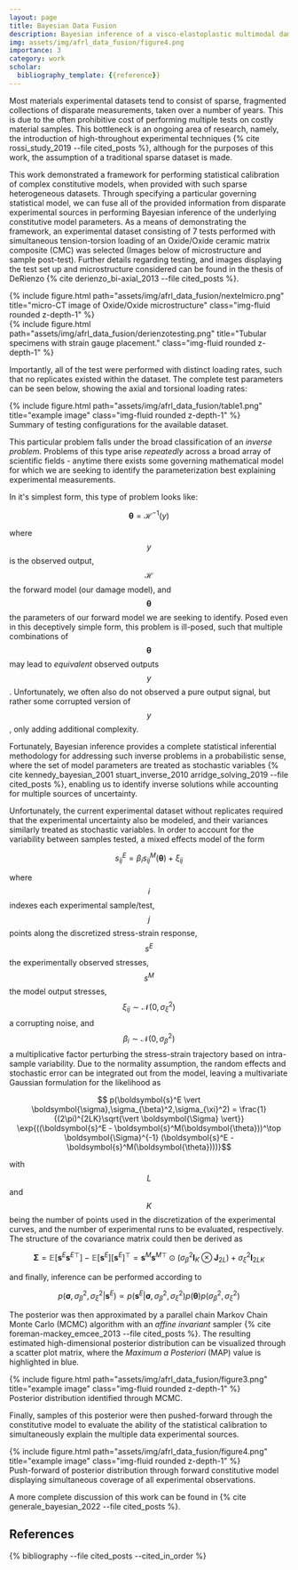 ```yaml
---
layout: page
title: Bayesian Data Fusion
description: Bayesian inference of a visco-elastoplastic multimodal damage model parameters with fusion of heterogeneous experimental data.
img: assets/img/afrl_data_fusion/figure4.png
importance: 3
category: work
scholar:
  bibliography_template: {{reference}}
---
```


Most materials experimental datasets tend to consist of sparse, fragmented collections of disparate measurements, taken over a number of years. This is due to the often prohibitive cost of performing multiple tests on costly material samples. This bottleneck is an ongoing area of research, namely, the introduction of high-throughout experimental techniques {% cite rossi_study_2019 --file cited_posts %}, although for the purposes of this work, the assumption of a traditional sparse dataset is made.

This work demonstrated a framework for performing statistical calibration of complex constitutive models, when provided with such sparse heterogeneous datasets. Through specifying a particular governing statistical model, we can fuse all of the provided information from disparate experimental sources in performing Bayesian inference of the underlying constitutive model parameters. As a means of demonstrating the framework, an experimental dataset consisting of 7 tests performed with simultaneous tension-torsion loading of an Oxide/Oxide ceramic matrix composite (CMC) was selected (Images below of microstructure and sample post-test). Further details regarding testing, and images displaying the test set up and microstructure considered can be found in the thesis of DeRienzo {% cite derienzo_bi-axial_2013 --file cited_posts %}.

<div class="row">
    <div class="col-sm mt-3 mt-md-0">
        {% include figure.html path="assets/img/afrl_data_fusion/nextelmicro.png" title="micro-CT image of Oxide/Oxide microstructure" class="img-fluid rounded z-depth-1" %}
    </div>
    <div class="col-sm mt-3 mt-md-0">
        {% include figure.html path="assets/img/afrl_data_fusion/derienzotesting.png" title="Tubular specimens with strain gauge placement." class="img-fluid rounded z-depth-1" %}
    </div>
</div>

Importantly, all of the test were performed with distinct loading rates, such that no replicates existed within the dataset. The complete test parameters can be seen below, showing the axial and torsional loading rates:

<div class="row">
    <div class="col-sm mt-3 mt-md-0">
        {% include figure.html path="assets/img/afrl_data_fusion/table1.png" title="example image" class="img-fluid rounded z-depth-1" %}
    </div>
</div>
<div class="caption">
    Summary of testing configurations for the available dataset.
</div>

This particular problem falls under the broad classification of an *inverse problem*. Problems of this type arise *repeatedly* across a broad array of scientific fields - anytime there exists some governing mathematical model for which we are seeking to identify the parameterization best explaining experimental measurements.

In it's simplest form, this type of problem looks like:

$$ \boldsymbol{\theta} = \mathcal{H}^{-1}(y) $$

where $$y$$ is the observed output, $$\mathcal{H}$$ the forward model (our damage model), and $$\boldsymbol{\theta}$$ the parameters of our forward model we are seeking to identify. Posed even in this deceptively simple form, this problem is ill-posed, such that multiple combinations of $$\boldsymbol{\theta}$$ may lead to *equivalent* observed outputs $$y$$. Unfortunately, we often also do not observed a pure output signal, but rather some corrupted version of $$y$$, only adding additional complexity. 

Fortunately, Bayesian inference provides a complete statistical inferential methodology for addressing such inverse problems in a probabilistic sense, where the set of model parameters are treated as stochastic variables {% cite kennedy_bayesian_2001 stuart_inverse_2010 arridge_solving_2019 --file cited_posts %}, enabling us to identify inverse solutions while accounting for multiple sources of uncertainty.

Unfortunately, the current experimental dataset without replicates required that the experimental uncertainty also be modeled, and their variances similarly treated as stochastic variables. In order to account for the variability between samples tested, a mixed effects model of the form

$$ s^E_{ij} = \beta_i s^M_{ij}(\boldsymbol{\theta}) + \xi_{ij} $$

where $$i$$ indexes each experimental sample/test, $$j$$ points along the discretized stress-strain response, $$s^E$$ the experimentally observed stresses, $$s^M$$ the model output stresses, $$\xi_{ij} \sim \mathcal{N}(0,\sigma_{\xi}^2)$$ a corrupting noise, and $$\beta_{i} \sim \mathcal{N}(0,\sigma_{\beta}^2)$$ a multiplicative factor perturbing the stress-strain trajectory based on intra-sample variability. Due to the normality assumption, the random effects and stochastic error can be integrated out from the model, leaving a multivariate Gaussian formulation for the likelihood as

$$ p(\boldsymbol{s}^E \vert \boldsymbol{\sigma},\sigma_{\beta}^2,\sigma_{\xi}^2) = \frac{1}{(2\pi)^{2LK}\sqrt{\vert \boldsymbol{\Sigma} \vert}} \exp{((\boldsymbol{s}^E - \boldsymbol{s}^M(\boldsymbol{\theta}))^\top \boldsymbol{\Sigma}^{-1} (\boldsymbol{s}^E - \boldsymbol{s}^M(\boldsymbol{\theta})))}$$

with $$L$$ and $$K$$ being the number of points used in the discretization of the experimental curves, and the number of experimental runs to be evaluated, respectively. The structure of the covariance matrix could then be derived as

$$ \boldsymbol{\Sigma} = \mathbb{E} [\boldsymbol{s}^E {\boldsymbol{s}^E}^\top] - \mathbb{E} [\boldsymbol{s}^E] {[\boldsymbol{s}^E]}^\top = \boldsymbol{s}^M {\boldsymbol{s}^M}^\top \odot (\sigma_{\beta}^2 \boldsymbol{I}_K \otimes \boldsymbol{J}_{2L}) + \sigma_{\xi}^2\boldsymbol{I}_{2LK} $$

and finally, inference can be performed according to

$$ p(\boldsymbol{\sigma},\sigma_{\beta}^2,\sigma_{\xi}^2 \vert \boldsymbol{s}^E) \propto p(\boldsymbol{s}^E \vert \boldsymbol{\sigma},\sigma_{\beta}^2,\sigma_{\xi}^2) p(\boldsymbol{\theta}) p(\sigma_{\beta}^2,\sigma_{\xi}^2) $$

The posterior was then approximated by a parallel chain Markov Chain Monte Carlo (MCMC) algorithm with an *affine invariant* sampler {% cite foreman-mackey_emcee_2013 --file cited_posts %}. The resulting estimated high-dimensional posterior distribution can be visualized through a scatter plot matrix, where the *Maximum a Posteriori* (MAP) value is highlighted in blue.

<div class="row">
    <div class="col-sm mt-3 mt-md-0">
        {% include figure.html path="assets/img/afrl_data_fusion/figure3.png" title="example image" class="img-fluid rounded z-depth-1" %}
    </div>
</div>
<div class="caption">
    Posterior distribution identified through MCMC.
</div>

Finally, samples of this posterior were then pushed-forward through the constitutive model to evaluate the ability of the statistical calibration to simultaneously explain the multiple data experimental sources.

<div class="row">
    <div class="col-sm mt-3 mt-md-0">
        {% include figure.html path="assets/img/afrl_data_fusion/figure4.png" title="example image" class="img-fluid rounded z-depth-1" %}
    </div>
</div>
<div class="caption">
    Push-forward of posterior distribution through forward constitutive model displaying simultaneous coverage of all experimental observations.
</div>

A more complete discussion of this work can be found in {% cite generale_bayesian_2022 --file cited_posts %}.

References
----------

{% bibliography --file cited_posts --cited_in_order %}
